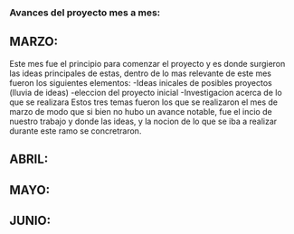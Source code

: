 ### Avances del proyecto mes a mes:


## MARZO:
Este mes fue el principio para comenzar el proyecto y es donde surgieron las ideas principales de estas, dentro de lo mas relevante de este mes fueron los siguientes elementos: -Ideas inicales de posibles proyectos (lluvia de ideas) -eleccion del proyecto inicial -Investigacion acerca de lo que se realizara Estos tres temas fueron los que se realizaron el mes de marzo de modo que si bien no hubo un avance notable, fue el incio de nuestro trabajo y donde las ideas, y la nocion de lo que se iba a realizar durante este ramo se concretraron.

## ABRIL:


## MAYO:


## JUNIO: 
